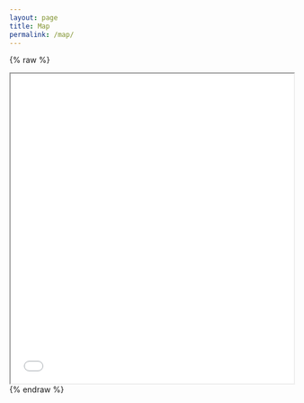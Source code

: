 ```yaml
---
layout: page
title: Map
permalink: /map/
---
```


{% raw %}
<iframe src="../colored_circles.html" width="100%" height="550"></iframe>
{% endraw %}
